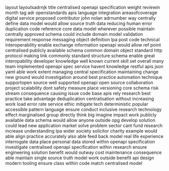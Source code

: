 layout layoutsadrnjk title centralised openapi specification weight reviewin month tag adr openstandards apis language integration areasofcoverage digital service proposed contributor john nolan adrnumber way centrally define data model would allow source truth data reducing human error duplication code reference core data model wherever possible maintain centrally approved schema could include domain model validation requirement response messaging object definition lpa post code technical interoperability enable exchange information openapi would allow ref point centralised publicly available schema common domain object standard http protocol making link commonly standard structure schema enable great interopability developer knowledge well known current skill set overall many team implemented openapi spec service havent knowledge restful apis json yaml able work extent managing central specification maintaining change new ground would investigation around best practice automation technique supportopen source well supported openapi open source collaboration project scalability dont safety measure place versioning core schema risk stream consequence causing issue code base apis rely research best practice take advantage deduplication centralisation without increasing work load error rate service ethic mitigate tech deterministic popular accessible pattern language ensure conduct inclusive research technology effect marginalised group directly think big imagine impact work publicly available data schema would allow anyone outside opg develop solution could lead new application market solve problem sector cant fund research increase understanding lpa wider society solicitor charity example would able align practice accurately also able feed back model real life experience interrogate data place personal data stored within openapi specification investigate centralised openapi specification within research ensure engineering solution benefit would outway cost maintenance consequence able maintain single source truth model work outside benefit api design modern tooling ensure class within code match centralised model